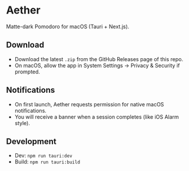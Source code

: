 # Aether

Matte-dark Pomodoro for macOS (Tauri + Next.js).

## Download

- Download the latest `.zip` from the GitHub Releases page of this repo.
- On macOS, allow the app in System Settings → Privacy & Security if prompted.

## Notifications

- On first launch, Aether requests permission for native macOS notifications.
- You will receive a banner when a session completes (like iOS Alarm style).

## Development

- Dev: `npm run tauri:dev`
- Build: `npm run tauri:build`
